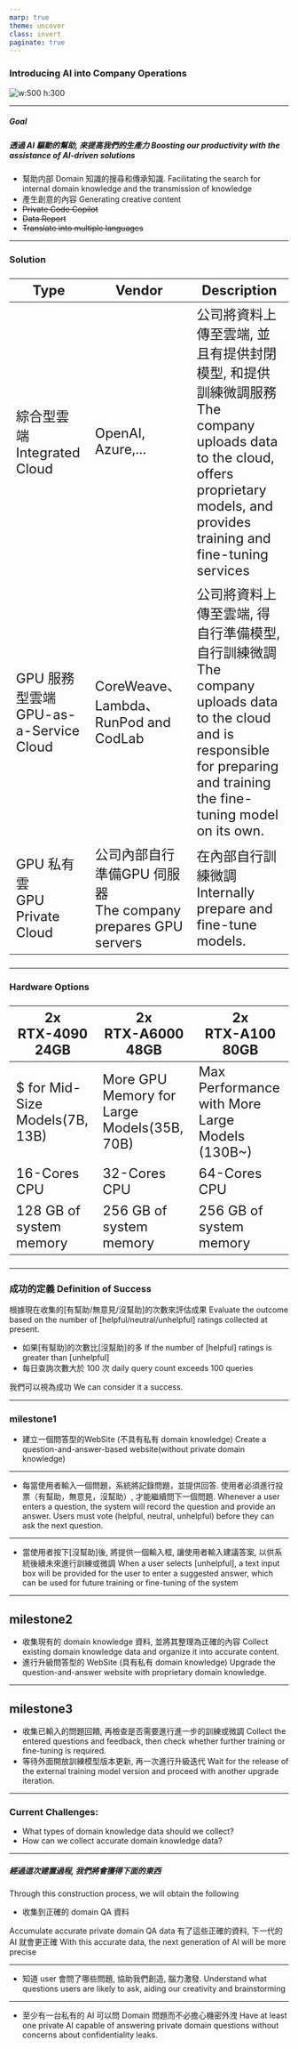 ```yaml
---
marp: true
theme: uncover
class: invert
paginate: true
---
```

### Introducing AI into Company Operations

![w:500 h:300](ai.jpg)


---
##### Goal 
##### 透過 AI 驅動的幫助, 來提高我們的生產力 Boosting our productivity with the assistance of AI-driven solutions
- 幫助内部 Domain 知識的搜尋和傳承知識.
 Facilitating the search for internal domain knowledge and the transmission of knowledge
- 產生創意的內容
Generating creative content 
- ~~Private Code Copilot~~
- ~~Data Report~~
- ~~Translate into multiple languages~~

---
<style scoped>
table {
  font-size: 24px;
}
</style>
### Solution

|Type |Vendor |Description
|--|--|--
|綜合型雲端<br> Integrated Cloud |OpenAI, Azure,... |公司將資料上傳至雲端, 並且有提供封閉模型, 和提供訓練微調服務 <br> The company uploads data to the cloud, offers proprietary models, and provides training and fine-tuning services
|GPU 服務型雲端<br> GPU-as-a-Service Cloud |CoreWeave、Lambda、RunPod and CodLab |公司將資料上傳至雲端, 得自行準備模型, 自行訓練微調<br>The company uploads data to the cloud and is responsible for preparing and training the fine-tuning model on its own.
|GPU 私有雲<br> GPU Private Cloud|公司內部自行準備GPU 伺服器<br>The company prepares GPU servers |在內部自行訓練微調 <br> Internally prepare and fine-tune models.


---
<style scoped>
table {
  font-size: 24px;
}
</style>
### Hardware Options

|2x<br>RTX-4090 24GB|2x<br> RTX-A6000 48GB |2x<br>RTX-A100 80GB
|--|--|--
|$ for Mid-Size Models(7B, 13B) |More GPU Memory for Large Models(35B, 70B) |Max Performance with More Large Models (130B~)
|16-Cores CPU |32-Cores CPU|64-Cores CPU
|128 GB of system memory |256 GB of system memory |256 GB of system memory 

---
### 成功的定義 Definition of Success
根據現在收集的[有幫助/無意見/沒幫助]的次數來評估成果
Evaluate the outcome based on the number of [helpful/neutral/unhelpful] ratings collected at present.
* 如果[有幫助]的次數比[沒幫助]的多
If the number of [helpful] ratings is greater than [unhelpful]
* 每日查詢次數大於 100 次
daily query count exceeds 100 queries

我們可以視為成功 We can consider it a success.


---
### milestone1
- 建立一個問答型的WebSite (不具有私有 domain knowledge)
Create a question-and-answer-based website(without private domain knowledge)

---
- 每當使用者輸入一個問題，系統將記錄問題，並提供回答. 使用者必須進行投票（有幫助，無意見，沒幫助）, 才能繼續問下一個問題.
Whenever a user enters a question, the system will record the question and provide an answer. Users must vote (helpful, neutral, unhelpful) before they can ask the next question.

---
- 當使用者按下[沒幫助]後, 將提供一個輸入框, 讓使用者輸入建議答案, 以供系統後續未來進行訓練或微調
When a user selects [unhelpful], a text input box will be provided for the user to enter a suggested answer, which can be used for future training or fine-tuning of the system

---
## milestone2
- 收集現有的 domain knowledge 資料, 並將其整理為正確的內容
Collect existing domain knowledge data and organize it into accurate content.
- 進行升級問答型的 WebSite (具有私有 domain knowledge)
Upgrade the question-and-answer website with proprietary domain knowledge.

---
## milestone3
- 收集已輸入的問題回饋, 再檢查是否需要進行進一步的訓練或微調
Collect the entered questions and feedback, then check whether further training or fine-tuning is required.
- 等待外面開放訓練模型版本更新, 再一次進行升級迭代
Wait for the release of the external training model version and proceed with another upgrade iteration.

---
### Current Challenges:
- What types of domain knowledge data should we collect?
- How can we collect accurate domain knowledge data?

---
##### 經過這次建置過程, 我們將會獲得下面的東西
Through this construction process, we will obtain the following
- 收集到正確的 domain QA 資料

Accumulate accurate private domain QA data
有了這些正確的資料, 下一代的 AI 就會更正確
With this accurate data, the next generation of AI will be more precise

---
- 知道 user 會問了哪些問題, 協助我們創造, 腦力激發.
Understand what questions users are likely to ask, aiding our creativity and brainstorming

---
- 至少有一台私有的 AI 可以問 Domain 問題而不必擔心機密外洩
Have at least one private AI capable of answering private domain questions without concerns about confidentiality leaks.

